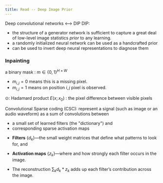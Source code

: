 ```yaml
---
title: Read -- Deep Image Prior
---
```



Deep convolutional networks <--> DIP
DIP: 
* the structure of a generator network is sufficient to capture a great deal of low-level image statistics $prior$ to any learning.
* a randomly initialized neural network can be used as a handcrafted prior
* can be used to invert deep neural representations to diagnose them



### Inpainting

a binary mask : $m\in\{0,1\}^{H\times W}$    
* $m_{i, j}=0$ means this is a missing pixel.
* $m_{i, j}=1$ means on position ${i, j}$ pixel is observed.


$\odot$: Hadamard product 
$E(x; x_0)$ : the pixel difference between visible pixels


Convolutional Sparse coding (CSC):
represent a signal (such as image or an audio waveform) as 
a sum of convolutions between
* a small set of learned filters (the "dictionary") and 
* corresponding sparse activation maps


- **Filters** $\{d_k\}$—the small weight matrices that define what patterns to look for, and
    
- **Activation maps** $\{z_k\}$—where and how strongly each filter occurs in the image.

- The reconstruction $\sum_k d_k * z_k$    adds up each filter’s contribution across the image.